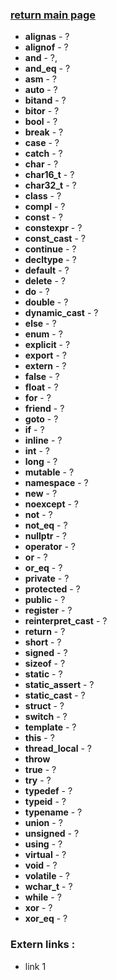 ### [return main page](../README.md) 
* **alignas** - ?
* **alignof** - ?
* **and** - ?,
* **and_eq** - ?
* **asm** - ?
* **auto** - ?
* **bitand** - ?
* **bitor** - ?
* **bool** - ?
* **break** - ?
* **case** - ?
* **catch** - ? 
* **char** - ? 
* **char16_t** - ? 
* **char32_t** - ? 
* **class** - ?
* **compl** - ?
* **const** - ?
* **constexpr** - ?
* **const_cast** - ?
* **continue** - ?
* **decltype** - ?
* **default** - ?
* **delete** - ?
* **do** - ?
* **double** - ?
* **dynamic_cast** - ?
* **else** - ?
* **enum** - ?
* **explicit** - ?
* **export** - ?
* **extern** - ?
* **false** - ?
* **float** - ?
* **for** - ?
* **friend** - ?
* **goto** - ?
* **if** - ?
* **inline** - ? 
* **int** - ? 
* **long** - ? 
* **mutable** - ?
* **namespace** - ?
* **new** - ?
* **noexcept** - ?
* **not** - ?
* **not_eq** - ?
* **nullptr** - ?
* **operator** - ?
* **or** - ? 
* **or_eq** - ? 
* **private** - ?
* **protected** - ? 
* **public** - ? 
* **register** - ?
* **reinterpret_cast** - ?  
* **return** - ? 
* **short** - ? 
* **signed** - ? 
* **sizeof** - ?
* **static** - ?
* **static_assert** - ?
* **static_cast** - ?
* **struct** - ?
* **switch** - ? 
* **template** - ? 
* **this** - ? 
* **thread_local** - ? 
* **throw** 
* **true** - ? 
* **try** - ? 
* **typedef** - ? 
* **typeid** - ? 
* **typename** - ? 
* **union** - ?
* **unsigned** - ? 
* **using** - ? 
* **virtual** - ? 
* **void** - ?
* **volatile** - ? 
* **wchar_t** - ?
* **while** - ? 
* **xor** - ? 
* **xor_eq** - ?

### Extern links :
* link 1
